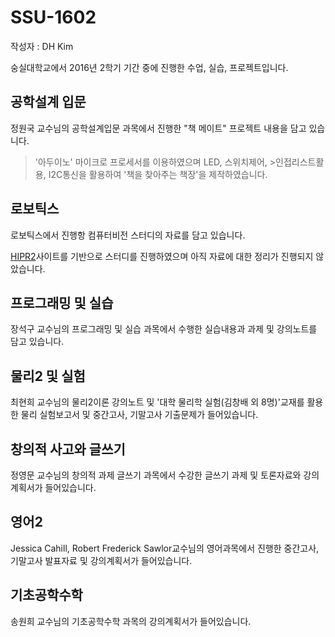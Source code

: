 # SSU-1602

작성자 : DH Kim

숭실대학교에서 2016년 2학기 기간 중에 진행한 수업, 실습, 프로젝트입니다.

## 공학설계 입문

정원국 교수님의 공학설계입문 과목에서 진행한 "책 메이트" 프로젝트 내용을 담고 있습니다.

>'아두이노' 마이크로 프로세서를 이용하였으며
> LED, 스위치제어, >인접리스트활용, I2C통신을 활용하여 '책을 찾아주는 책장'을 제작하였습니다.

## 로보틱스

로보틱스에서 진행항 컴퓨터비전 스터디의 자료를 담고 있습니다.

[HIPR2](http://homepages.inf.ed.ac.uk/rbf/HIPR2/)사이트를 기반으로 스터디를 진행하였으며 아직 자료에 대한 정리가 진행되지 않았습니다.

## 프로그래밍 및 실습

장석구 교수님의 프로그래밍 및 실습 과목에서 수행한 실습내용과 과제 및 강의노트를 담고 있습니다.

## 물리2 및 실험

최현희 교수님의 물리2이론 강의노트 및 '대학 물리학 실험(김창배 외 8명)'교재를 활용한 물리 실험보고서 및 중간고사, 기말고사 기출문제가 들어있습니다.

## 창의적 사고와 글쓰기

정영문 교수님의 창의적 과제 글쓰기 과목에서 수강한 글쓰기 과제 및 토론자료와 강의계획서가 들어있습니다.

## 영어2

Jessica Cahill, Robert Frederick Sawlor교수님의 영어과목에서 진행한 중간고사, 기말고사 발표자료 및 강의계획서가 들어있습니다.

## 기초공학수학

송원희 교수님의 기초공학수학 과목의 강의계획서가 들어있습니다.
